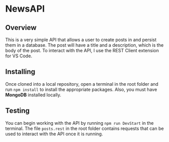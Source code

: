 # NewsAPI

## Overview

 This is a very simple API that allows a user to create posts in and persist them in a database. The post will have a title and a description, which is the body of the post. To interact with the API, I use the REST Client extension for VS Code.

## Installing

 Once cloned into a local repository, open a terminal in the root folder and run ```npm install``` to install the appropriate packages. Also, you must have **MongoDB** installed locally.

## Testing

You can begin working with the API by running ```npm run DevStart``` in the terminal. The file ```posts.rest``` in the root folder contains requests that can be used to interact with the API once it is running.
